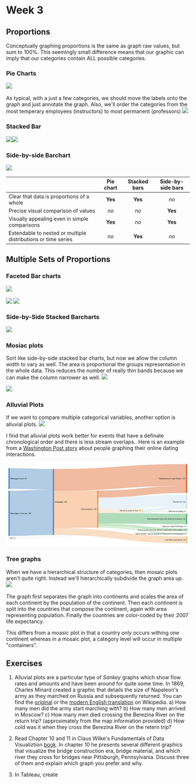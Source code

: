 # Week 3




## Proportions

Conceptually graphing proportions is the same as graph raw values, but sum to 100%. This seemingly small difference means that our graphic can imply that our categories contain ALL possible categories. 

### Pie Charts

![](03_Week_03_files/figure-epub3/unnamed-chunk-2-1.png)<!-- -->


As typical, with a just a few categories, we should move the labels onto the graph and just annotate the graph. Also, we'll order the categories from the most temperary employees (instructors) to most permanent (professors)
![](03_Week_03_files/figure-epub3/unnamed-chunk-3-1.png)<!-- -->




### Stacked Bar
![](03_Week_03_files/figure-epub3/unnamed-chunk-4-1.png)<!-- -->![](03_Week_03_files/figure-epub3/unnamed-chunk-4-2.png)<!-- -->


### Side-by-side Barchart
![](03_Week_03_files/figure-epub3/unnamed-chunk-5-1.png)<!-- -->




|                                                                   |     Pie chart    |    Stacked bars  |   Side-by-side bars  |
|:------------------------------------------------------------------|:----------------:|:----------------:|:--------------------:|
| Clear that data is proportions of a whole                         |      **Yes**     |       **Yes**    |        *no*          |
| Precise visual comparison of values                               |       *no*       |        *no*      |      **Yes**         | 
| Visually appealing even in simple comparisons                     |     **Yes**      |        *no*      |      **Yes**         |
| Extendable to nested or multiple distributions or time series     |      *no*        |       **Yes**    |       *no*           |


## Multiple Sets of Proportions

### Faceted Bar charts
![](03_Week_03_files/figure-epub3/unnamed-chunk-6-1.png)<!-- -->

![](03_Week_03_files/figure-epub3/unnamed-chunk-7-1.png)<!-- -->
![](03_Week_03_files/figure-epub3/unnamed-chunk-8-1.png)<!-- -->


### Side-by-Side Stacked Barcharts

![](03_Week_03_files/figure-epub3/unnamed-chunk-9-1.png)<!-- -->



### Mosiac plots
Sort like side-by-side stacked bar charts, but now we allow the column width to vary as well. The area is proportional the groups representation in the whole data. This reduces the number of really thin bands because we can make the column narrower as well.
![](03_Week_03_files/figure-epub3/unnamed-chunk-10-1.png)<!-- -->


![](03_Week_03_files/figure-epub3/unnamed-chunk-11-1.png)<!-- -->



### Alluvial Plots
If we want to compare multiple categorical variables, another option is alluvial plots.
![](03_Week_03_files/figure-epub3/unnamed-chunk-12-1.png)<!-- -->


I find that alluvial plots work better for events that have a definate chronological order and there is less stream overlaps.. Here is an example from a [Washington Post story](https://www.washingtonpost.com/news/soloish/wp/2018/03/12/these-redditors-made-graphics-to-visualize-their-dating-lives-heres-what-they-can-teach-us/) about people graphing their online dating interactions. 

![These are the results of 6.5 weeks of online dating by a 37 year old woman.](Resources/Graphs/Alluvial_Plots/OnlineDatingViaWashingtonPost.jpg)




### Tree graphs
When we have a hierarchical structure of categories, then mosaic plots aren't quite right. Instead we'll hierarchically subdivide the graph area up.
![](03_Week_03_files/figure-epub3/unnamed-chunk-13-1.png)<!-- -->

The graph first separates the graph into continents and scales the area of each continent by the population of the continent. Then each continent is split into the countries that compose the continent, again with area representing population. Finally the countries are color-coded by their 2007 life expectancy.

This differs from a moasic plot in that a country only occurs withing one continent whereas in a mosaic plot, a category level will occur in multiple "containers".



## Exercises

1. Alluvial plots are a particular type of *Sankey* graphs which show flow rates and amounts and have been around for quite some time. In 1869, Charles Minard created a graphic that details the size of Napaleon's army as they marched on Russia and subsequently returned. You can find the [original](https://en.wikipedia.org/wiki/Charles_Joseph_Minard) or the [modern English translation](https://en.wikipedia.org/wiki/Charles_Joseph_Minard#/media/File:Minard_Update.png) on Wikipedia. 
    a) How many men did the army start marching with?
    b) How many men arrived in Moscow?
    c) How many men died crossing the Berezina River on the return trip? (approximately from the map information provided)
    d) How cold was it when they cross the Berezina River on the retern trip?
    
2. Read Chapter 10 and 11 in Claus Wilke's Fundamentals of Data Visualiztion [book](https://serialmentor.com/dataviz/). In chapter 10 he presents several different graphics that visualize the bridge construction era, bridge material, and which river they cross for bridges near Pittsburgh, Pennsylvania. Discuss three of them and explain which graph you prefer and why.

3. In Tableau, create 
    
    
